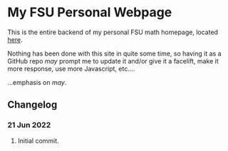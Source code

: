 # My FSU Personal Webpage
This is the entire backend of my personal FSU math homepage, located [here](https://www.math.fsu.edu/~cstover).

Nothing has been done with this site in quite some time, so having it as a GitHub repo _may_ prompt me to update it and/or give it a facelift, make it more response, use more Javascript, etc....

...emphasis on _may_.

## Changelog
### 21 Jun 2022
1. Initial commit. 
